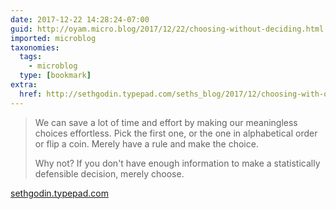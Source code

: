 ```yaml
---
date: 2017-12-22 14:28:24-07:00
guid: http://oyam.micro.blog/2017/12/22/choosing-without-deciding.html
imported: microblog
taxonomies:
  tags:
    - microblog
  type: [bookmark]
extra:
  href: http://sethgodin.typepad.com/seths_blog/2017/12/choosing-with-out-deciding.html
---
```

> We can save a lot of time and effort by making our meaningless choices effortless. Pick the first one, or the one in alphabetical order or flip a coin. Merely have a rule and make the choice.
> 
> Why not? If you don't have enough information to make a statistically defensible decision, merely choose.

[sethgodin.typepad.com](http://sethgodin.typepad.com/seths_blog/2017/12/choosing-with-out-deciding.html)
